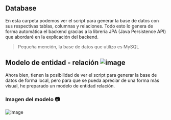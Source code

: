## Database
En esta carpeta podemos ver el script para generar la base de datos con sus respectivas tablas, columnas y relaciones. Todo esto lo genera de forma automática el backend gracias a la librería JPA (Java Persistence API) que abordaré en la explicación del backend.
> Pequeña mención, la base de datos que utilizo es MySQL

## Modelo de entidad - relación ![image](https://img.icons8.com/external-flaticons-flat-flat-icons/25/undefined/external-database-100-most-used-icons-flaticons-flat-flat-icons.png)
Ahora bien, tienen la posibilidad de ver el script para generar la base de datos de forma local, pero para que se pueda apreciar de una forma más visual, he preparado un modelo de entidad relación.

### Imagen del modelo 📷
![image](https://github.com/Uciel89/Portfolio/blob/main/images/modelo%20entidad-relación.png)

